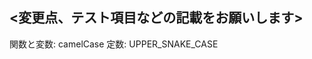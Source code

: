 <!-- I want to review in Japanese. -->
## <変更点、テスト項目などの記載をお願いします>

<!-- for Github Copilot review rule -->

[必須]: セキュリティ、バグ、重大な設計問題
[推奨]: パフォーマンス改善、可読性向上
[提案]: より良い実装方法の提案
[質問]: 実装意図の確認
[Nits]: 細かな修正（typo、フォーマットなど）

関数と変数: camelCase
定数: UPPER_SNAKE_CASE

<!-- for Github Copilot review rule -->

<!-- I want to review in Japanese. -->
